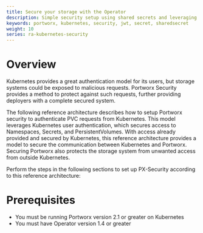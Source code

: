 ```yaml
---
title: Secure your storage with the Operator
description: Simple security setup using shared secrets and leveraging user authentication observed by Kubernetes
keywords: portworx, kubernetes, security, jwt, secret, sharedsecret
weight: 10
series: ra-kubernetes-security
---
```


# Overview

Kubernetes provides a great authentication model for its users, but storage
systems could be exposed to malicious requests. Portworx Security provides a
method to protect against such requests, further providing deployers with a complete secured system.

The following reference architecture describes how to setup Portworx security
to authenticate PVC requests from Kubernetes. This model leverages Kubernetes
user authentication, which secures access to Namespaces, Secrets, and
PersistentVolumes. With access already provided and secured by Kubernetes,
this reference architecture provides a model to secure the communication
between Kubernetes and Portworx. Securing Portworx also protects the storage
system from unwanted access from outside Kubernetes.

Perform the steps in the following sections to set up PX-Security according to this reference architecture:

# Prerequisites

* You must be running Portworx version 2.1 or greater on Kubernetes
* You must have Operator version 1.4 or greater